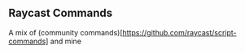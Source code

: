## Raycast Commands

A mix of (community commands)[https://github.com/raycast/script-commands] and mine


